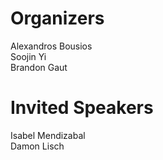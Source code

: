 # Organizers

Alexandros Bousios  
Soojin Yi  
Brandon Gaut


# Invited Speakers

Isabel Mendizabal  
Damon Lisch
